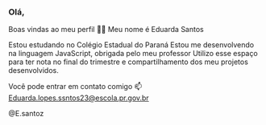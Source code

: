 ### Olá,
Boas vindas ao meu perfil 💙💙
Meu nome é Eduarda Santos

Estou estudando no Colégio Estadual do Paraná
Estou me desenvolvendo na linguagem JavaScript, obrigada pelo meu professor
Utilizo esse espaço para ter nota no final do trimestre e compartilhamento dos meu projetos desenvolvidos.

Você pode entrar em contato comigo 📫
Eduarda.lopes.ssntos23@escola.pr.gov.br

@E.santoz
